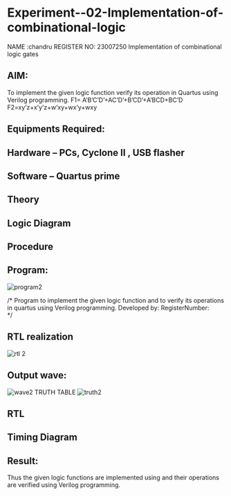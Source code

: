 # Experiment--02-Implementation-of-combinational-logic
NAME :chandru
REGISTER NO: 23007250
Implementation of combinational logic gates
 
## AIM:
To implement the given logic function verify its operation in Quartus using Verilog programming.
 F1= A’B’C’D’+AC’D’+B’CD’+A’BCD+BC’D
F2=xy’z+x’y’z+w’xy+wx’y+wxy
 
 
 
## Equipments Required:
## Hardware – PCs, Cyclone II , USB flasher
## Software – Quartus prime


## Theory
 

## Logic Diagram
## Procedure
## Program:
![program2](https://github.com/chandru174642/Experiment--02-Implementation-of-combinational-logic-/assets/139841798/d44cdd04-4a48-4e52-a3d6-02d94043d6f0)

/*
Program to implement the given logic function and to verify its operations in quartus using Verilog programming.
Developed by: 
RegisterNumber:  
*/
## RTL realization
![rtl 2](https://github.com/chandru174642/Experiment--02-Implementation-of-combinational-logic-/assets/139841798/5ace5225-1221-4baf-9de6-dc22a56dec92)


## Output wave:
![wave2](https://github.com/chandru174642/Experiment--02-Implementation-of-combinational-logic-/assets/139841798/ddee9a71-aea3-486b-8980-7d71cb731d83)
TRUTH TABLE
![truth2](https://github.com/chandru174642/Experiment--02-Implementation-of-combinational-logic-/assets/139841798/81d05f25-fdc7-4646-9378-1f489738f486)


## RTL
## Timing Diagram


## Result:
Thus the given logic functions are implemented using  and their operations are verified using Verilog programming.
